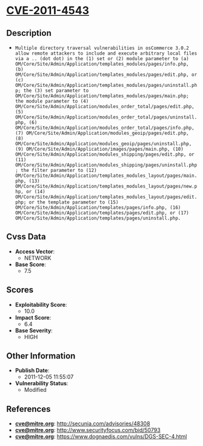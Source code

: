 
# [CVE-2011-4543](http://secunia.com/advisories/48308)

## Description

- `Multiple directory traversal vulnerabilities in osCommerce 3.0.2 allow remote attackers to include and execute arbitrary local files via a .. (dot dot) in the (1) set or (2) module parameter to (a) OM/Core/Site/Admin/Application/templates_modules/pages/info.php, (b) OM/Core/Site/Admin/Application/templates_modules/pages/edit.php, or (c) OM/Core/Site/Admin/Application/templates_modules/pages/uninstall.php; the (3) set parameter to OM/Core/Site/Admin/Application/templates_modules/pages/main.php; the module parameter to (4) OM/Core/Site/Admin/Application/modules_order_total/pages/edit.php, (5) OM/Core/Site/Admin/Application/modules_order_total/pages/uninstall.php, (6) OM/Core/Site/Admin/Application/modules_order_total/pages/info.php, (7) OM/Core/Site/Admin/Application/modules_geoip/pages/edit.php, (8) OM/Core/Site/Admin/Application/modules_geoip/pages/uninstall.php, (9) OM/Core/Site/Admin/Application/images/pages/main.php, (10) OM/Core/Site/Admin/Application/modules_shipping/pages/edit.php, or (11) OM/Core/Site/Admin/Application/modules_shipping/pages/uninstall.php; the filter parameter to (12) OM/Core/Site/Admin/Application/templates_modules_layout/pages/main.php, (13) OM/Core/Site/Admin/Application/templates_modules_layout/pages/new.php, or (14) OM/Core/Site/Admin/Application/templates_modules_layout/pages/edit.php; or the template parameter to (15) OM/Core/Site/Admin/Application/templates/pages/info.php, (16) OM/Core/Site/Admin/Application/templates/pages/edit.php, or (17) OM/Core/Site/Admin/Application/templates/pages/uninstall.php.`

## Cvss Data

- **Access Vector**:
  - NETWORK
- **Base Score**:
  - 7.5

## Scores

- **Exploitability Score**:
  - 10.0
- **Impact Score**:
  - 6.4
- **Base Severity**:
  - HIGH

## Other Information

- **Publish Date**:
  - 2011-12-05 11:55:07
- **Vulnerability Status**:
  - Modified

## References

- **cve@mitre.org**: http://secunia.com/advisories/48308
- **cve@mitre.org**: http://www.securityfocus.com/bid/50793
- **cve@mitre.org**: https://www.dognaedis.com/vulns/DGS-SEC-4.html
